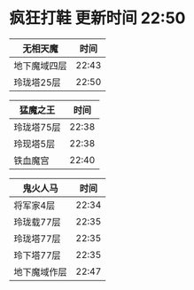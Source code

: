 # 疯狂打鞋 更新时间 22:50

| 无相天魔   | 时间    |
|--------|-------|
| 地下魔域四层 | 22:43 |
| 玲珑塔25层 | 22:50 |

| 猛魔之王   | 时间    |
|--------|-------|
| 玲珑塔75层 | 22:38 |
| 玲现塔5层 | 22:38 |
| 铁血魔宫 | 22:40 |

| 鬼火人马   | 时间    |
|--------|-------|
| 将军家4层 | 22:34 |
| 玲珑载77层 | 22:35 |
| 玲珑塔77层 | 22:35 |
| 玲下塔77层 | 22:35 |
| 地下魔域作层 | 22:47 |